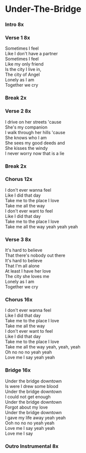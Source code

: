 # Under-The-Bridge

### Intro  8x  

### Verse 1  8x
Sometimes I feel  
Like I don't have a partner  
Sometimes I feel  
Like my only friend  
Is the city I live in,  
The city of Angel  
Lonely as I am  
Together we cry  

### Break  2x

### Verse 2  8x
I drive on her streets 'cause  
She's my companion  
I walk through her hills 'cause  
She knows who I am  
She sees my good deeds and  
She kisses the windy  
I never worry now that is a lie 

### Break  2x

### Chorus  12x
I don't ever wanna feel  
Like I did that day  
Take me to the place I love  
Take me all the way  
I don't ever want to feel  
Like I did that day  
Take me to the place I love  
Take me all the way yeah yeah yeah  

### Verse 3  8x
It's hard to believe  
That there's nobody out there  
It's hard to believe  
That I'm all alone  
At least I have her love  
The city she loves me  
Lonely as I am  
Together we cry  

### Chorus  16x
I don't ever wanna feel  
Like I did that day  
Take me to the place I love  
Take me all the way  
I don't ever want to feel  
Like I did that day  
Take me to the place I love  
Take me all the way
yeah, yeah, yeah  
Oh no no no yeah yeah  
Love me I say yeah yeah  

### Bridge  16x
Under the bridge downtown  
Is were I drew some blood  
Under the bridge downtown  
I could not get enough  
Under the bridge downtown  
Forgot about my love  
Under the bridge downtown  
I gave my life away
yeah yeah  
Ooh no no no yeah yeah  
Love me I say yeah yeah  
Love me I say

### Outro Instrumental  8x
